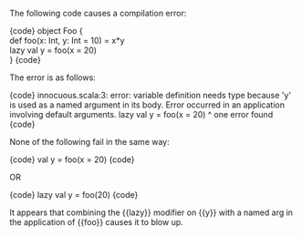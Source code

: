 The following code causes a compilation error:

{code}
object Foo {                                                                                                                                                                                                                                                                           
  def foo(x: Int, y: Int = 10) = x*y                                                                                                                                                                                                                                                   
  lazy val y = foo(x = 20)                                                                                                                                                                                                                                                             
}
{code}

The error is as follows:

{code}
innocuous.scala:3: error: variable definition needs type because 'y' is used as a named argument in its body.
Error occurred in an application involving default arguments.
  lazy val y = foo(x = 20)
           ^
one error found
{code}

None of the following fail in the same way:

{code}
val y = foo(x = 20)
{code}

OR

{code}
lazy val y = foo(20)
{code}

It appears that combining the {{lazy}} modifier on {{y}} with a named arg in the application of {{foo}} causes it to blow up.
